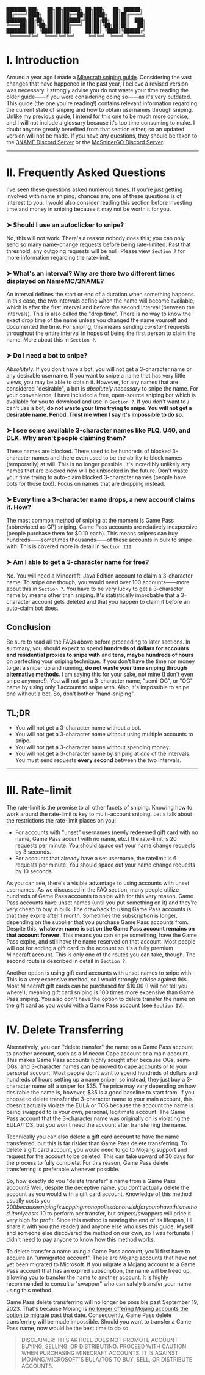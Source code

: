 ```
███████╗███╗   ██╗██╗██████╗ ██╗███╗   ██╗ ██████╗ 
██╔════╝████╗  ██║██║██╔══██╗██║████╗  ██║██╔════╝ 
███████╗██╔██╗ ██║██║██████╔╝██║██╔██╗ ██║██║  ███╗
╚════██║██║╚██╗██║██║██╔═══╝ ██║██║╚██╗██║██║   ██║
███████║██║ ╚████║██║██║     ██║██║ ╚████║╚██████╔╝
 ╚══════╝╚═╝  ╚═══╝╚═╝╚═╝     ╚═╝╚═╝  ╚═══╝ ╚═════╝ 
```
# **I. Introduction**

Around a year ago I made a [Minecraft sniping guide](https://github.com/NameMC/BASIC-SNIPING-GUIDE). Considering the vast changes that have happened in the past year, I believe a revised version was necessary. I strongly advise you do not waste your time reading the older guide——if you were considering doing so——as it's very outdated. This guide (the one you're reading!) contains relevant information regarding the current state of sniping and how to obtain usernames through sniping. Unlike my previous guide, I intend for this one to be much more concise, and I will not include a glossary because it's too time consuming to make. I doubt anyone greatly benefited from that section either, so an updated version will not be made. If you have any questions, they should be taken to the [3NAME Discord Server](https://discord.gg/3name-community-609961212058271755) or the [McSniperGO Discord Server](https://discord.gg/mcsnipergo-734794891258757160).

-------------------------------------------

# **II. Frequently Asked Questions**

I've seen these questions asked numerous times. If you're just getting involved with name sniping, chances are, one of these questions is of interest to you. I would also consider reading this section before investing time and money in sniping because it may not be worth it for you.

### ➤ Should I use an autoclicker to snipe?

No, this will not work. There's a reason nobody does this; you can only send so many name-change requests before being rate-limited. Past that threshold, any outgoing requests will be null. Please view `Section ?` for more information regarding the rate-limit.

### ➤ What's an interval? Why are there two different times displayed on NameMC/3NAME?

An interval defines the start or end of a duration when something happens. In this case, the two intervals define when the name will become available, which is after the first interval and before the second interval (between the intervals). This is also called the "drop time". There is no way to know the exact drop time of the name unless you changed the name yourself and documented the time. For sniping, this means sending *constant* requests throughout the entire interval in hopes of being the first person to claim the name. More about this in `Section ?`.

### ➤ Do I need a bot to snipe?

*Absolutely*. If you don't have a bot, you will not get a 3-character name or any desirable username. If you want to snipe a name that has very little views, you may be able to obtain it. However, for any names that are considered "desirable", a bot is *absolutely necessary* to snipe the name. For your convenience, I have included a free, open-source sniping bot which is available for you to download and use in `Section ?`. If you don't want to / can't use a bot, **do not waste your time trying to snipe. You will not get a desirable name. Period. Trust me when I say it's impossible to do so.**

### ➤ I see some available 3-character names like PLQ, U40, and DLK. Why aren't people claiming them?

These names are blocked. There used to be hundreds of blocked 3-character names and there even used to be the ability to block names (temporarily) at will. This is no longer possible. It's incredibly unlikely any names that are blocked now will be unblocked in the future. Don't waste your time trying to auto-claim blocked 3-character names (people have bots for those too!). Focus on names that are dropping instead.

### ➤ Every time a 3-character name drops, a new account claims it. How?

The most common method of sniping at the moment is Game Pass (abbreviated as GP) sniping. Game Pass accounts are relatively inexpensive (people purchase them for $0.10 each). This means snipers can buy hundreds——sometimes thousands——of these accounts in bulk to snipe with. This is covered more in detail in `Section III`.

### ➤ Am I able to get a 3-character name for free?

No. You will need a Minecraft: Java Edition account to claim a 3-character name. To snipe one though, you would need over 100 accounts——more about this in `Section ?`. You have to be very lucky to get a 3-character name by means other than sniping. It's statistically improbable that a 3-character account gets deleted and that you happen to claim it before an auto-claim bot does.

## Conclusion
Be sure to read all the FAQs above before proceeding to later sections. In summary, you should expect to spend **hundreds of dollars for accounts and residential proxies to snipe with** and **tens, maybe hundreds of hours** on perfecting your sniping technique. If you don't have the time nor money to get a sniper up and running, **do not waste your time sniping through alternative methods**. I am saying this for your sake, not mine (I don't even snipe anymore!): You will not get a 3-character name, "semi-OG", or "OG" name by using only 1 account to snipe with. Also, it's impossible to snipe one without a bot. So, don't bother "hand-sniping". 

## TL;DR

- You will not get a 3-character name without a bot.
- You will not get a 3-character name without using multiple accounts to snipe.
- You will not get a 3-character name without spending money.
- You will not get a 3-character name by sniping at *one* of the intervals. You must send requests **every second** between the two intervals.

-------------------------------------------

# **III. Rate-limit**

The rate-limit is the premise to all other facets of sniping. Knowing how to work around the rate-limit is key to multi-account sniping. Let's talk about the restrictions the rate-limit places on you:

- For accounts with "unset" usernames (newly redeemed gift card with no name, Game Pass acount with no name, etc.) the rate-limit is 20 requests per minute. You should space out your name change requests by 3 seconds.
- For accounts that already have a set username, the ratelimit is 6 requests per minute. You should space out your name change requests by 10 seconds.

As you can see, there's a visible advantage to using accounts with unset usernames. As we discussed in the FAQ section, many people utilize hundreds of Game Pass accounts to snipe with for this very reason. Game Pass accounts have unset names (until you put something on it) and they're very cheap to buy in bulk. The drawback to using Game Pass accounts is that they expire after 1 month. Sometimes the subscription is longer, depending on the supplier that you purchase Game Pass accounts from. Despite this, **whatever name is set on the Game Pass account remains on that account forever**. This means you can snipe something, have the Game Pass expire, and still have the name reserved on that account. Most people will opt for adding a gift card to the account so it's a fully premium Minecraft account. This is only one of the routes you can take, though. The second route is described in detail in `Section ?`.

Another option is using gift card accounts with unset names to snipe with. This is a very expensive method, so I would strongly advise against this. Most Minecraft gift cards can be purchased for $10.00 (I will not tell you where!), meaning gift card sniping is 100 times more expensive than Game Pass sniping. You also don't have the option to delete transfer the name on the gift card as you would with a Game Pass account (see `Section IV`).

# **IV. Delete Transferring**

Alternatively, you can "delete transfer" the name on a Game Pass account to another account, such as a Minecon Cape account or a main account. This makes Game Pass accounts highly sought after because OGs, semi-OGs, and 3-character names can be moved to cape accounts or to your personal account. Most people don't want to spend hundreds of dollars and hundreds of hours setting up a name sniper, so instead, they just buy a 3-character name off a sniper for $35. The price may vary depending on how desirable the name is, however, $35 is a good baseline to start from. If you choose to delete transfer the 3-character name to your main account, this doesn't actually violate the EULA or TOS because the account the name is being swapped to is your own, personal, legitimate account. The Game Pass account that the 3-character name was originally on is violating the EULA/TOS, but you won't need the account after transferring the name. 

Technically you can also delete a gift card account to have the name transferred, but this is far riskier than Game Pass delete transferring. To delete a gift card account, you would need to go to Mojang support and request for the account to be deleted. This can take upward of 30 days for the process to fully complete. For this reason, Game Pass delete transferring is preferable whenever possible. 

So, how exactly do you "delete transfer" a name from a Game Pass account? Well, despite the deceptive name, you don't actually delete the account as you would with a gift card account. Knowledge of this method usually costs you $200 because sniping/swapping monopolies do not wish for you to have this method. It only costs ~$10 to perform per transfer, but snipers/swappers will price it very high for profit. Since this method is nearing the end of its lifespan, I'll share it with you (the reader) and anyone else who uses this guide. Myself and someone else discovered the method on our own, so I was fortunate I didn't need to pay anyone to know how this method works.

To delete transfer a name using a Game Pass account, you'll first have to acquire an "unmigrated account". These are Mojang accounts that have not yet been migrated to Microsoft. If you migrate a Mojang account to a Game Pass account that has an expired subscription, the name will be freed up, allowing you to transfer the name to another account. It is highly recommended to consult a "swapper" who can safely transfer your name using this method. 

Game Pass delete transferring will no longer be possible past September 19, 2023. That's because Mojang is [no longer offering Mojang accounts the option to migrate](https://www.minecraft.net/en-us/article/account-migration-last-call) past that date. Consequently, Game Pass delete transferring will be made impossible. Should you want to transfer a Game Pass name, now would be the best time to do so.

> DISCLAIMER: THIS ARTICLE DOES NOT PROMOTE ACCOUNT BUYING, SELLING, OR DISTRIBUTING. PROCEED WITH CAUTION WHEN PURCHASING MINECRAFT ACCOUNTS. IT IS AGAINST MOJANG/MICROSOFT'S EULA/TOS TO BUY, SELL, OR DISTRIBUTE ACCOUNTS.
